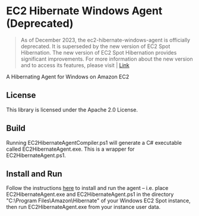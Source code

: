 # EC2 Hibernate Windows Agent (Deprecated)

> As of December 2023, the ec2-hibernate-windows-agent is officially deprecated. It is superseded by the new version of EC2 Spot Hibernation.
> The new version of EC2 Spot Hibernation provides significant improvements.
> For more information about the new version and to access its features, please visit | [Link](https://docs.aws.amazon.com/AWSEC2/latest/UserGuide/hibernate-spot-instances.html)

A Hibernating Agent for Windows on Amazon EC2

## License

This library is licensed under the Apache 2.0 License.

## Build

Running EC2HibernateAgentCompiler.ps1 will generate a C# executable called EC2HibernateAgent.exe.  This is a wrapper for EC2HibernateAgent.ps1.

## Install and Run

Follow the instructions [here](http://docs.aws.amazon.com/AWSEC2/latest/UserGuide/spot-hibernation.html "EC2 Spot hibernation user guide") to install and run the agent – i.e. place EC2HibernateAgent.exe and EC2HibernateAgent.ps1 in the directory "C:\Program Files\Amazon\Hibernate" of your Windows EC2 Spot instance, then run EC2HibernateAgent.exe from your instance user data.

